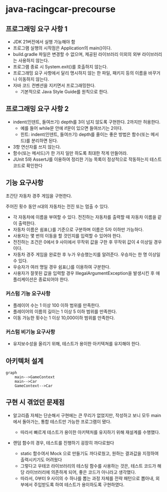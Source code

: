 # java-racingcar-precourse

## 프로그래밍 요구 사항 1
- JDK 21버전에서 실행 가능해야 함
- 프로그램 실행의 시작점은 Application의 main()이다. 
- build.gradle 파일은 변경할 수 없으며, 제공된 라이브러리 이외의 외부 라이브러리는 사용하지 않는다. 
- 프로그램 종료 시 System.exit()를 호출하지 않는다. 
- 프로그래밍 요구 사항에서 달리 명시하지 않는 한 파일, 패키지 등의 이름을 바꾸거나 이동하지 않는다. 
- 자바 코드 컨벤션을 지키면서 프로그래밍한다. 
  - 기본적으로 Java Style Guide를 원칙으로 한다.

## 프로그래밍 요구 사항 2
- indent(인덴트, 들여쓰기) depth를 3이 넘지 않도록 구현한다. 2까지만 허용한다.
  - 예를 들어 while문 안에 if문이 있으면 들여쓰기는 2이다.
  - 힌트: indent(인덴트, 들여쓰기) depth를 줄이는 좋은 방법은 함수(또는 메서드)를 분리하면 된다.
- 3항 연산자를 쓰지 않는다. 
- 함수(또는 메서드)가 한 가지 일만 하도록 최대한 작게 만들어라. 
- JUnit 5와 AssertJ를 이용하여 정리한 기능 목록이 정상적으로 작동하는지 테스트 코드로 확인한다
 
## 기능 요구사항
초간단 자동차 경주 게임을 구현한다.

주어진 횟수 동안 n대의 자동차는 전진 또는 멈출 수 있다.
- 각 자동차에 이름을 부여할 수 있다. 전진하는 자동차를 출력할 때 자동차 이름을 같이 출력한다. 
- 자동차 이름은 쉼표(,)를 기준으로 구분하며 이름은 5자 이하만 가능하다. 
- 사용자는 몇 번의 이동을 할 것인지를 입력할 수 있어야 한다. 
- 전진하는 조건은 0에서 9 사이에서 무작위 값을 구한 후 무작위 값이 4 이상일 경우이다. 
- 자동차 경주 게임을 완료한 후 누가 우승했는지를 알려준다. 우승자는 한 명 이상일 수 있다. 
- 우승자가 여러 명일 경우 쉼표(,)를 이용하여 구분한다. 
- 사용자가 잘못된 값을 입력할 경우 IllegalArgumentException을 발생시킨 후 애플리케이션은 종료되어야 한다.

### 커스텀 기능 요구사항
- 플레이어 수는 1 이상 100 이하 범위를 만족한다.
- 플레이어의 이름의 길이는 1 이상 5 이하 범위를 만족한다.
- 이동 가능한 횟수는 1 이상 10,000이하 범위를 만족한다.

### 커스텀 비기능 요구사항
- 유지보수성을 올리기 위해, 테스트가 용이한 아키텍쳐를 유지해야 한다.

## 아키텍처 설계
```mermaid
graph
    main-->GameContext
    main-->Car
    GameContext-->Car
```


## 구현 시 겪었던 문제점
- 알고리즘 자체는 단순해서 구현에는 큰 무리가 없었지만, 작성하고 보니 모두 main 에서 돌아가는, 통합 테스트만 가능한 프로그램이 됐다.
  - 따라서 빠르게 테스트가 용이한 아키텍처를 유지하기 위해 재설계를 수행했다.

- 랜덤 함수의 경우, 테스트를 진행하기 굉장히 까다로웠다
  - static 함수여서 Mock 으로 만들기도 까다로웠고, 원하는 결과값을 지정하여 출력시키기도 어려웠다
  - 그렇다고 우테코 라이브러리의 테스팅 함수를 사용하는 것은, 테스트 코드가 해당 라이브러리에 의존하게 되어, 좋은 코드가 아니라고 생각했다.
  - 따라서, 0부터 9 사이의 수 하나를 뽑는 과정 자체를 전략 패턴으로 뽑아내, 외부에서 주입받도록 하여 테스트가 용이하도록 구현하였다.